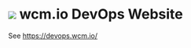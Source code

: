 <img src="https://wcm.io/images/favicon-16@2x.png"/> wcm.io DevOps Website
======

See https://devops.wcm.io/
